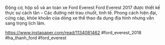 
Động cơ, hộp số và an toàn xe Ford Everest
Ford Everest 2017 được thiết kế thực sự cách tân – Các đường nét trau chuốt, tinh tế. Phong cách hiện đại, cứng cáp, khỏe khoắn của dòng xe thể thao đa dụng địa hình nhưng vẫn sang trọng lịch lãm.

https://www.instapaper.com/read/1134081462
#ford_everest_2018 #ha_thanh_ford #ford_everest

